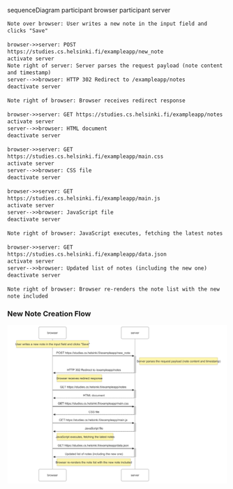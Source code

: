 sequenceDiagram
    participant browser
    participant server

    Note over browser: User writes a new note in the input field and clicks "Save"

    browser->>server: POST https://studies.cs.helsinki.fi/exampleapp/new_note
    activate server
    Note right of server: Server parses the request payload (note content and timestamp)
    server-->>browser: HTTP 302 Redirect to /exampleapp/notes
    deactivate server

    Note right of browser: Browser receives redirect response

    browser->>server: GET https://studies.cs.helsinki.fi/exampleapp/notes
    activate server
    server-->>browser: HTML document
    deactivate server

    browser->>server: GET https://studies.cs.helsinki.fi/exampleapp/main.css
    activate server
    server-->>browser: CSS file
    deactivate server

    browser->>server: GET https://studies.cs.helsinki.fi/exampleapp/main.js
    activate server
    server-->>browser: JavaScript file
    deactivate server

    Note right of browser: JavaScript executes, fetching the latest notes

    browser->>server: GET https://studies.cs.helsinki.fi/exampleapp/data.json
    activate server
    server-->>browser: Updated list of notes (including the new one)
    deactivate server

    Note right of browser: Browser re-renders the note list with the new note included


### New Note Creation Flow

![New Note Diagram](./assets/new_note.png)
